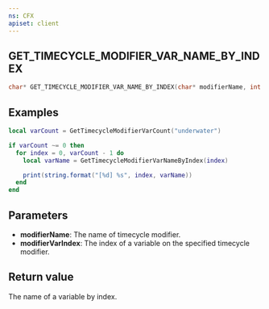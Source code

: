 ```yaml
---
ns: CFX
apiset: client
---
```

## GET_TIMECYCLE_MODIFIER_VAR_NAME_BY_INDEX

```c
char* GET_TIMECYCLE_MODIFIER_VAR_NAME_BY_INDEX(char* modifierName, int modifierVarIndex);
```

## Examples

```lua
local varCount = GetTimecycleModifierVarCount("underwater")

if varCount ~= 0 then
  for index = 0, varCount - 1 do
    local varName = GetTimecycleModifierVarNameByIndex(index)

    print(string.format("[%d] %s", index, varName))
  end
end
```

## Parameters
* **modifierName**: The name of timecycle modifier.
* **modifierVarIndex**: The index of a variable on the specified timecycle modifier.

## Return value
The name of a variable by index.
